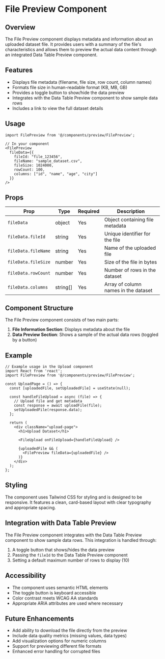 # File Preview Component

## Overview

The File Preview component displays metadata and information about an uploaded dataset file. It provides users with a summary of the file's characteristics and allows them to preview the actual data content through an integrated Data Table Preview component.

## Features

- Displays file metadata (filename, file size, row count, column names)
- Formats file size in human-readable format (KB, MB, GB)
- Provides a toggle button to show/hide the data preview
- Integrates with the Data Table Preview component to show sample data rows
- Includes a link to view the full dataset details

## Usage

```tsx
import FilePreview from '@/components/preview/FilePreview';

// In your component
<FilePreview 
  fileData={{
    fileId: "file_123456",
    fileName: "sample_dataset.csv",
    fileSize: 1024000,
    rowCount: 100,
    columns: ["id", "name", "age", "city"]
  }} 
/>
```

## Props

| Prop | Type | Required | Description |
|------|------|----------|-------------|
| `fileData` | object | Yes | Object containing file metadata |
| `fileData.fileId` | string | Yes | Unique identifier for the file |
| `fileData.fileName` | string | Yes | Name of the uploaded file |
| `fileData.fileSize` | number | Yes | Size of the file in bytes |
| `fileData.rowCount` | number | Yes | Number of rows in the dataset |
| `fileData.columns` | string[] | Yes | Array of column names in the dataset |

## Component Structure

The File Preview component consists of two main parts:

1. **File Information Section**: Displays metadata about the file
2. **Data Preview Section**: Shows a sample of the actual data rows (toggled by a button)

## Example

```tsx
// Example usage in the Upload component
import React from 'react';
import FilePreview from '@/components/preview/FilePreview';

const UploadPage = () => {
  const [uploadedFile, setUploadedFile] = useState(null);
  
  const handleFileUpload = async (file) => {
    // Upload file and get metadata
    const response = await uploadFile(file);
    setUploadedFile(response.data);
  };
  
  return (
    <div className="upload-page">
      <h1>Upload Dataset</h1>
      
      <FileUpload onFileUpload={handleFileUpload} />
      
      {uploadedFile && (
        <FilePreview fileData={uploadedFile} />
      )}
    </div>
  );
};
```

## Styling

The component uses Tailwind CSS for styling and is designed to be responsive. It features a clean, card-based layout with clear typography and appropriate spacing.

## Integration with Data Table Preview

The File Preview component integrates with the Data Table Preview component to show sample data rows. This integration is handled through:

1. A toggle button that shows/hides the data preview
2. Passing the `fileId` to the Data Table Preview component
3. Setting a default maximum number of rows to display (10)

## Accessibility

- The component uses semantic HTML elements
- The toggle button is keyboard accessible
- Color contrast meets WCAG AA standards
- Appropriate ARIA attributes are used where necessary

## Future Enhancements

- Add ability to download the file directly from the preview
- Include data quality metrics (missing values, data types)
- Add visualization options for numeric columns
- Support for previewing different file formats
- Enhanced error handling for corrupted files 